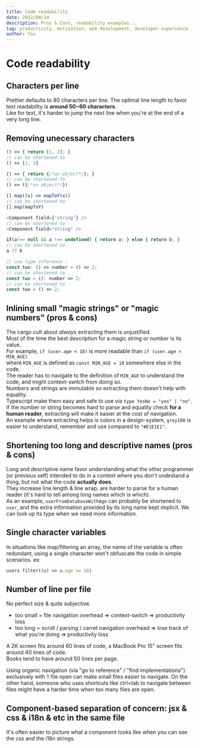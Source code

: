 ```yaml
---
title: Code readability
date: 2022/08/24
description: Pros & Cons, readability examples...
tag: productivity, motivation, web development, developer experience
author: You
---
```


# Code readability

## Characters per line

Prettier defaults to 80 characters per line. The optimal line length to favor text readability is **around 50~60 characters**.  
Like for text, it's harder to jump the next line when you're at the end of a very long line.

## Removing unecessary characters

```js
() => { return [1, 2]; }
// can be shortened to
() => [1, 2]

() => { return {/*an object*/}; }
// can be shortened to
() => ({/*an object*/})

[].map((x) => mapToY(x))
// can be shortened to
[].map(mapToY)

<Component field={'string'} />
// can be shortened to
<Component field="string" />

if(a!== null && a !== undefined) { return a; } else { return b; }
// can be shortened to
a ?? b

// use type inference :
const two: () => number = () => 2;
// can be shortened to
const two = (): number => 2;
// can be shortened to
const two = () => 2;
```

## Inlining small "magic strings" or "magic numbers" (pros & cons)

The cargo cult about _always_ extracting them is unjustified.  
Most of the time the best description for a magic string or number is its value.  
For example, `if (user.age < 18)` is more readable than `if (user.age < MIN_AGE)`  
where `MIN_AGE` is defined as `const MIN_AGE = 18` somewhere else in the code.  
The reader has to navigate to the definition of `MIN_AGE` to understand the code, and might context-switch from doing so.  
Numbers and strings are immutable so extracting them doesn't help with equality.  
Typescript make them easy and safe to use via `type YesNo = "yes" | "no"`.  
If the number or string becomes hard to parse and equality check **for a human reader**, extracting will make it easier at the cost of navigation.  
An example where extracting helps is colors in a design-system, `grey100` is easier to understand, remember and use compared to `"#E1E1E1"`.

## Shortening too long and descriptive names (pros & cons)

Long and descriptive name favor understanding what the other programmer (or previous self) intended to do in a context where you don't undestand a thing, but not what the code **actually does**.  
They increase line length & line wrap, are harder to parse for a human reader (it's hard to tell among long names which is which).  
As an example, `userFromDatabaseWithAge` can probably be shortened to `user`, and the extra information provided by its long name kept implicit. We can look up its type when we need more information.

## Single character variables

In situations like map/filtering an array, the name of the variable is often redundant, using a single character won't obfuscate the code in simple scenarios.
ex:

```js
users.filter((u) => u.age >= 18)
```

## Number of line per file

No perfect size & quite subjective.

- too small = file navigation overhead => context-switch => productivity loss
- too long = scroll / parsing / carret navigation overhead => lose track of what you're doing => productivity loss

A 2K screen fits around 60 lines of code, a MacBook Pro 15" screen fits around 40 lines of code.  
Books tend to have around 50 lines per page.

Using organic navigation (via "go to reference" / "find implementations") exclusively with 1 file open can make small files easier to navigate.
On the other hand, someone who uses shortcuts like ctrl+tab to navigate between files might have a harder time when too many files are open.

## Component-based separation of concern: jsx & css & i18n & etc in the same file

It's often easier to picture what a component looks like when you can see the css and the i18n strings.
